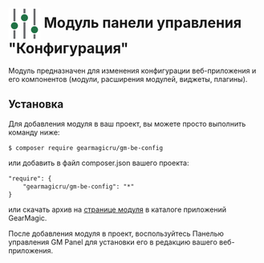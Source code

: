 # <img src="https://raw.githubusercontent.com/gearmagicru/gm-be-config/refs/heads/master/assets/images/icon.svg" width="64px" height="64px" align="absmiddle"> Модуль панели управления "Конфигурация"

Модуль предназначен для изменения конфигурации веб-приложения и его компонентов (модули, расширения модулей, виджеты, плагины).

## Установка

Для добавления модуля в ваш проект, вы можете просто выполнить команду ниже:

```
$ composer require gearmagicru/gm-be-config
```

или добавить в файл composer.json вашего проекта:
```
"require": {
    "gearmagicru/gm-be-config": "*"
}
```
или скачать архив на [странице модуля](https://apps.gearmagic.ru/component/gm-be-config) в каталоге приложений GearMagic.

После добавления модуля в проект, воспользуйтесь Панелью управления GM Panel для установки его в редакцию вашего веб-приложения.

